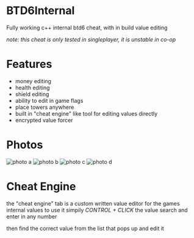 # BTD6Internal
Fully working c++ internal btd6 cheat, with in build value editing

*note: this cheat is only tested in singleplayer, it is unstable in co-op*

# Features
- money editing
- health editing
- shield editing
- ability to edit in game flags
- place towers anywhere
- built in "cheat engine" like tool for editing values directly
- encrypted value forcer

# Photos
![photo a](http://chinese.foreskin.market/product_images/eb6ac56e.png)
![photo b](http://chinese.foreskin.market/product_images/d733f81f.png)
![photo c](http://chinese.foreskin.market/product_showcases/77a59ce0.gif)
![photo d](http://chinese.foreskin.market/product_images/6c4b54e4.png)

# Cheat Engine
the "cheat engine" tab is a custom written value editor for the games internal values
to use it simpily *CONTROL + CLICK* the value search and enter in any number

then find the correct value from the list that pops up and edit it
